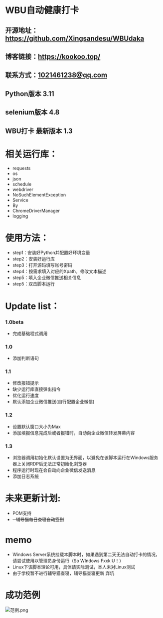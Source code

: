 # WBU自动健康打卡
## 开源地址：https://github.com/Xingsandesu/WBUdaka
## 博客链接：https://kookoo.top/
## 联系方式：1021461238@qq.com
## Python版本 3.11
## selenium版本 4.8
## WBU打卡 最新版本 1.3

# 相关运行库：
- requests
- os
- json
- schedule
- webdriver
- NoSuchElementException
- Service
- By
- ChromeDriverManager
- logging

# 使用方法：

- step1：安装好Python并配置好环境变量
- step2：安装好运行库
- step3：打开源码填写账号密码
- step4：按需求填入对应的Xpath，修改文本描述
- step5：填入企业微信推送相关信息
- step5：双击脚本运行

# Update list：
### 1.0beta
- 完成基础程式调用
### 1.0
- 添加判断语句
### 1.1
- 修改报错提示
- 缺少运行库直接弹出指令
- 优化运行速度
- 默认添加企业微信推送(自行配置企业微信)
### 1.2
- 设置默认窗口大小为Max
- 添加填报信息完成后或者报错时，自动向企业微信转发屏幕内容
### 1.3
- 浏览器调用初始化默认设置为无界面，以避免在该脚本运行在Windows服务器上关闭RDP后无法正常初始化浏览器
- 程序运行时现在会自动向企业微信发送消息
- 添加日志系统

# 未来更新计划:
- POM支持
- ~~- 辅导猫每日查寝自动签到~~

# memo
- Windows Server系统挂载本脚本时，如果遇到第二天无法自动打卡的情况，请尝试使用以管理员身份运行（So WIndows Fxxk U！）
- Linux下该脚本理论可用，具体请实际测试，本人未对Linux测试
- 由于学校暂不进行辅导猫查寝，辅导猫查寝更新 弃坑


# 成功范例
![范例.png](https://kookoo.top/usr/uploads/2023/02/2366700625.png)

